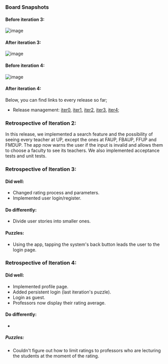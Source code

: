 ### Board Snapshots

#### Before iteration 3:
![image](https://user-images.githubusercontent.com/93834123/235357504-ce4f7c76-af26-4f61-8fa3-2464465aa0be.png)

#### After iteration 3:
![image](https://user-images.githubusercontent.com/93834123/235372720-a60effd2-dae3-4e61-aad1-3af129958130.png)

#### Before iteration 4:
![image](https://github.com/FEUP-LEIC-ES-2022-23/2LEIC05T1/assets/92723402/3686246a-4239-4f88-85ab-f452508fe611)

#### After iteration 4:


Below, you can find links to every release so far;

* Release management: [iter0](https://github.com/FEUP-LEIC-ES-2022-23/2LEIC05T1/releases/tag/iter0), [iter1](https://github.com/FEUP-LEIC-ES-2022-23/2LEIC05T1/releases/tag/iter1), [iter2](https://github.com/FEUP-LEIC-ES-2022-23/2LEIC05T1/releases/tag/iter2), [iter3](https://github.com/FEUP-LEIC-ES-2022-23/2LEIC05T1/releases/tag/iter3), [iter4](https://github.com/FEUP-LEIC-ES-2022-23/2LEIC05T1/releases/tag/iter4);

### Retrospective of Iteration 2:
In this release, we implemented a search feature and the possibility of seeing every teacher at UP, except the ones at FAUP, FBAUP, FFUP and FMDUP. The app now warns the user if the input is invalid and allows them to choose a faculty to see its teachers. We also implemented acceptance tests and unit tests. 

### Retrospective of Iteration 3:

#### Did well:

 - Changed rating process and parameters.
 - Implemented user login/register.

#### Do differently:

 - Divide user stories into smaller ones.

#### Puzzles:

 - Using the app, tapping the system's back button leads the user to the login page.


### Retrospective of Iteration 4:

#### Did well:

 - Implemented profile page.
 - Added persistent login (last iteration's puzzle).
 - Login as guest.
 - Professors now display their rating average.

#### Do differently:

 - 

##### Puzzles:

 - Couldn't figure out how to limit ratings to professors who are lecturing the students at the moment of the rating.
